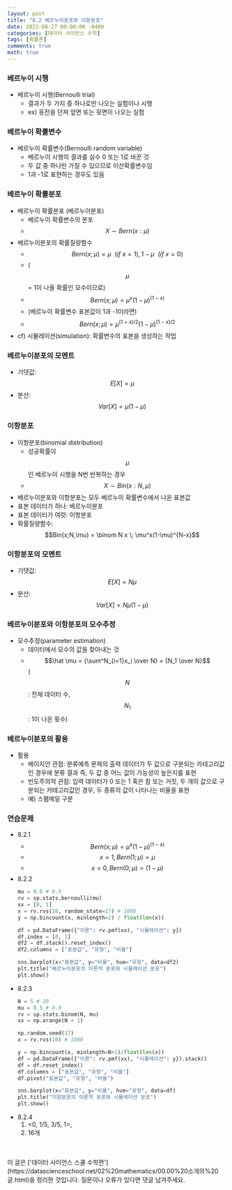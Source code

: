 ```yaml
---
layout: post
title: "8.2 베르누이분포와 이항분포"
date: 2021-08-27 00:00:00 -0400
categories: [데이터 사이언스 수학]
tags: [확률론]
comments: true
math: true
---
```


### 베르누이 시행
- 베르누이 시행(Bernoulli trial)
    - 결과가 두 가지 중 하나로만 나오는 실험이나 시행
    - ex) 동전을 던져 앞면 또는 뒷면이 나오는 실험

### 베르누이 확률변수
- 베르누이 확률변수(Bernoulli random variable)
    - 베르누이 시행의 결과를 실수 0 또는 1로 바꾼 것
    - 두 값 중 하나만 가질 수 있으므로 이산확률변수임
    - 1과 -1로 표현하는 경우도 있음

### 베르누이 확률분포
- 베르누이 확률분포 (베르누이분포)
    - 베르누이 확률변수의 분포
    - $$X \sim Bern(x: \mu)$$
- 베르누이분포의 확률질량함수
    - $$Bern(x; \mu) = \mu \ \ (if \ x =1), 1-\mu \ \ (if \ x =0)$$
    - ($$\mu$$= 1이 나올 확률인 모수이므로) 
    - $$Bern(x;\mu) = \mu^x(1-\mu)^{(1-x)}$$
    - (베르누이 확률변수 표본값이 1과 -1이라면)
    - $$Bern(x;\mu) = \mu^{(1+x)/2}(1-\mu)^{(1-x)/2}$$
- cf) 시뮬레이션(simulation): 확률변수의 표본을 생성하는 작업

### 베르누이분포의 모멘트
- 기댓값: $$E[ X ] = \mu$$
- 분산: $$Var[ X ] = \mu (1 - \mu)$$

### 이항분포
- 이항분포(binomial distribution)
    -  성공확률이 $$\mu$$인 베르누이 시행을 N번 반복하는 경우
    -  $$X \sim Bin(x:N, \mu)$$
-  베르누이분포와 이항분포는 모두 베르누이 확률변수에서 나온 표본값
-  표본 데이터가 하나: 베르누이분포
-  표본 데이터가 여럿: 이항분포
- 확률질량함수: $$Bin(x;N,\mu) = \binom N x \; \mu^x(1-\mu)^{N-x}$$

### 이항분포의 모멘트
- 기댓값: $$E[ X ] = N\mu$$
- 분산: $$Var[ X ] = N\mu(1-\mu)$$

### 베르누이분포와 이항분포의 모수추정
- 모수추정(parameter estimation)
    - 데이터에서 모수의 값을 찾아내는 것
    - $$\hat \mu = {\sum^N_{i=1}x_i \over N} = {N_1 \over N}$$ ($$N$$: 전체 데이터 수, $$N_1$$: 1이 나온 횟수)

### 베르누이분포의 활용
- 활용
    - 베이지안 관점: 분류예측 문제의 출력 데이터가 두 값으로 구분되는 카테고리값인 경우에 분류 결과 즉, 두 값 중 어느 값이 가능성이 높은지를 표현
    - 빈도주의적 관점: 입력 데이터가 0 또는 1 혹은 참 또는 거짓, 두 개의 값으로 구분되는 카테고리값인 경우, 두 종류의 값이 나타나는 비율을 표현
    - 예) 스팸메일 구분 

### 연습문제
- 8.2.1
    - $$Bern(x;\mu) = \mu^x(1-\mu)^{(1-x)}$$
    - $$x=1, Bern(1;\mu) = \mu$$
    - $$x=0, Bern(0;\mu) = (1-\mu)$$
- 8.2.2
    ```python
    mu = 0.6 # 0.9
    rv = sp.stats.bernoulli(mu)
    xx = [0, 1]
    x = rv.rvs(10, random_state=17) # 1000
    y = np.bincount(x, minlength=2) / float(len(x))
    
    df = pd.DataFrame({"이론": rv.pmf(xx), "시뮬레이션": y})
    df.index = [0, 1]
    df2 = df.stack().reset_index()
    df2.columns = ["표본값", "유형", "비율"]
    
    sns.barplot(x="표본값", y="비율", hue="유형", data=df2)
    plt.title("베르누이분포의 이론적 분포와 시뮬레이션 분포")
    plt.show()
    ```
- 8.2.3
    ```python
    N = 5 # 20
    mu = 0.5 # 0.9
    rv = sp.stats.binom(N, mu)
    xx = np.arange(N + 1)
    
    np.random.seed(17)
    x = rv.rvs(10) # 1000
    
    y = np.bincount(x, minlength=N+1)/float(len(x))
    df = pd.DataFrame({"이론": rv.pmf(xx), "시뮬레이션": y}).stack()
    df = df.reset_index()
    df.columns = ["표본값", "유형", "비율"]
    df.pivot("표본값", "유형", "비율")
    
    sns.barplot(x="표본값", y="비율", hue="유형", data=df)
    plt.title("이항분포의 이론적 분포와 시뮬레이션 분포")
    plt.show()
    ```
- 8.2.4
    1. <0, 1/5, 3/5, 1>, 
    2. 16개
    
<br/>
<br/>
이 글은 ['데이터 사이언스 스쿨 수학편'](https://datascienceschool.net/02%20mathematics/00.00%20소개의%20글.html)을 정리한 것입니다.
질문이나 오류가 있다면 댓글 남겨주세요.